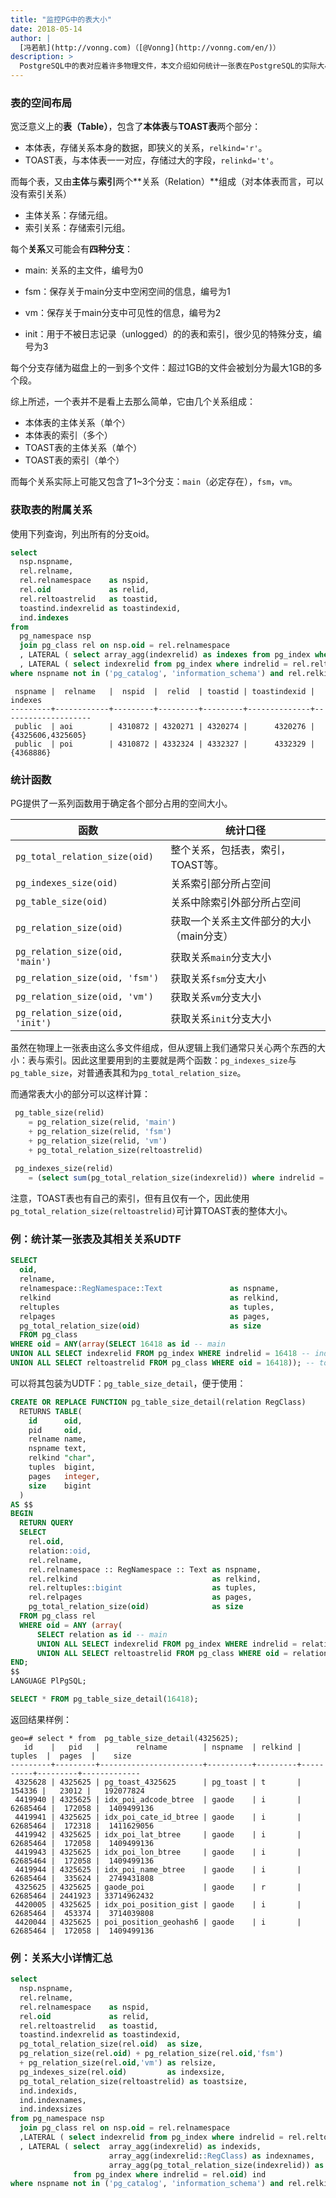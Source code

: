 ```yaml
---
title: "监控PG中的表大小"
date: 2018-05-14
author: |
  [冯若航](http://vonng.com)（[@Vonng](http://vonng.com/en/)）
description: >
  PostgreSQL中的表对应着许多物理文件，本文介绍如何统计一张表在PostgreSQL的实际大小
---
```



### 表的空间布局

宽泛意义上的**表（Table）**，包含了**本体表**与**TOAST表**两个部分：

* 本体表，存储关系本身的数据，即狭义的关系，`relkind='r'`。
* TOAST表，与本体表一一对应，存储过大的字段，`relinkd='t'`。

而每个表，又由**主体**与**索引**两个**关系（Relation）**组成（对本体表而言，可以没有索引关系）

* 主体关系：存储元组。
* 索引关系：存储索引元组。

每个**关系**又可能会有**四种分支**：

* main: 关系的主文件，编号为0

* fsm：保存关于main分支中空闲空间的信息，编号为1
* vm：保存关于main分支中可见性的信息，编号为2
* init：用于不被日志记录（unlogged）的的表和索引，很少见的特殊分支，编号为3

每个分支存储为磁盘上的一到多个文件：超过1GB的文件会被划分为最大1GB的多个段。



综上所述，一个表并不是看上去那么简单，它由几个关系组成：

* 本体表的主体关系（单个）
* 本体表的索引（多个）
* TOAST表的主体关系（单个）
* TOAST表的索引（单个）

而每个关系实际上可能又包含了1~3个分支：`main`（必定存在），`fsm`，`vm`。



### 获取表的附属关系

使用下列查询，列出所有的分支oid。

```sql
select
  nsp.nspname,
  rel.relname,
  rel.relnamespace    as nspid,
  rel.oid             as relid,
  rel.reltoastrelid   as toastid,
  toastind.indexrelid as toastindexid,
  ind.indexes
from
  pg_namespace nsp
  join pg_class rel on nsp.oid = rel.relnamespace
  , LATERAL ( select array_agg(indexrelid) as indexes from pg_index where indrelid = rel.oid) ind
  , LATERAL ( select indexrelid from pg_index where indrelid = rel.reltoastrelid) toastind
where nspname not in ('pg_catalog', 'information_schema') and rel.relkind = 'r';
```

```
 nspname |  relname   |  nspid  |  relid  | toastid | toastindexid |      indexes
---------+------------+---------+---------+---------+--------------+--------------------
 public  | aoi        | 4310872 | 4320271 | 4320274 |      4320276 | {4325606,4325605}
 public  | poi        | 4310872 | 4332324 | 4332327 |      4332329 | {4368886}
```



### 统计函数

PG提供了一系列函数用于确定各个部分占用的空间大小。

| 函数                            | 统计口径                                 |
| ------------------------------- | ---------------------------------------- |
| `pg_total_relation_size(oid) `  | 整个关系，包括表，索引，TOAST等。        |
| `pg_indexes_size(oid) `         | 关系索引部分所占空间                     |
| `pg_table_size(oid)`            | 关系中除索引外部分所占空间               |
| `pg_relation_size(oid) `        | 获取一个关系主文件部分的大小（main分支） |
| `pg_relation_size(oid, 'main')` | 获取关系`main`分支大小                   |
| `pg_relation_size(oid, 'fsm')`  | 获取关系`fsm`分支大小                    |
| `pg_relation_size(oid, 'vm')`   | 获取关系`vm`分支大小                     |
| `pg_relation_size(oid, 'init')` | 获取关系`init`分支大小                   |

虽然在物理上一张表由这么多文件组成，但从逻辑上我们通常只关心两个东西的大小：表与索引。因此这里要用到的主要就是两个函数：`pg_indexes_size`与`pg_table_size`，对普通表其和为`pg_total_relation_size`。

而通常表大小的部分可以这样计算：

```sql
 pg_table_size(relid)
 	= pg_relation_size(relid, 'main') 
 	+ pg_relation_size(relid, 'fsm') 
 	+ pg_relation_size(relid, 'vm') 
 	+ pg_total_relation_size(reltoastrelid)
 	
 pg_indexes_size(relid)
 	= (select sum(pg_total_relation_size(indexrelid)) where indrelid = relid)
```

注意，TOAST表也有自己的索引，但有且仅有一个，因此使用`pg_total_relation_size(reltoastrelid)`可计算TOAST表的整体大小。



### 例：统计某一张表及其相关关系UDTF

```sql
SELECT
  oid,
  relname,
  relnamespace::RegNamespace::Text               as nspname,
  relkind                                        as relkind,
  reltuples                                      as tuples,
  relpages                                       as pages,
  pg_total_relation_size(oid)                    as size
  FROM pg_class
WHERE oid = ANY(array(SELECT 16418 as id -- main
UNION ALL SELECT indexrelid FROM pg_index WHERE indrelid = 16418 -- index
UNION ALL SELECT reltoastrelid FROM pg_class WHERE oid = 16418)); -- toast
```

可以将其包装为UDTF：`pg_table_size_detail`，便于使用：

```sql
CREATE OR REPLACE FUNCTION pg_table_size_detail(relation RegClass)
  RETURNS TABLE(
    id      oid,
    pid     oid,
    relname name,
    nspname text,
    relkind "char",
    tuples  bigint,
    pages   integer,
    size    bigint
  )
AS $$
BEGIN
  RETURN QUERY
  SELECT
    rel.oid,
    relation::oid,
    rel.relname,
    rel.relnamespace :: RegNamespace :: Text as nspname,
    rel.relkind                              as relkind,
    rel.reltuples::bigint                    as tuples,
    rel.relpages                             as pages,
    pg_total_relation_size(oid)              as size
  FROM pg_class rel
  WHERE oid = ANY (array(
      SELECT relation as id -- main
      UNION ALL SELECT indexrelid FROM pg_index WHERE indrelid = relation -- index
      UNION ALL SELECT reltoastrelid FROM pg_class WHERE oid = relation)); -- toast
END;
$$
LANGUAGE PlPgSQL;

SELECT * FROM pg_table_size_detail(16418);

```

返回结果样例：

```
geo=# select * from  pg_table_size_detail(4325625);
   id    |   pid   |        relname        | nspname  | relkind |  tuples  |  pages  |    size
---------+---------+-----------------------+----------+---------+----------+---------+-------------
 4325628 | 4325625 | pg_toast_4325625      | pg_toast | t       |   154336 |   23012 |   192077824
 4419940 | 4325625 | idx_poi_adcode_btree  | gaode    | i       | 62685464 |  172058 |  1409499136
 4419941 | 4325625 | idx_poi_cate_id_btree | gaode    | i       | 62685464 |  172318 |  1411629056
 4419942 | 4325625 | idx_poi_lat_btree     | gaode    | i       | 62685464 |  172058 |  1409499136
 4419943 | 4325625 | idx_poi_lon_btree     | gaode    | i       | 62685464 |  172058 |  1409499136
 4419944 | 4325625 | idx_poi_name_btree    | gaode    | i       | 62685464 |  335624 |  2749431808
 4325625 | 4325625 | gaode_poi             | gaode    | r       | 62685464 | 2441923 | 33714962432
 4420005 | 4325625 | idx_poi_position_gist | gaode    | i       | 62685464 |  453374 |  3714039808
 4420044 | 4325625 | poi_position_geohash6 | gaode    | i       | 62685464 |  172058 |  1409499136
```



### 例：关系大小详情汇总

```sql
select
  nsp.nspname,
  rel.relname,
  rel.relnamespace    as nspid,
  rel.oid             as relid,
  rel.reltoastrelid   as toastid,
  toastind.indexrelid as toastindexid,
  pg_total_relation_size(rel.oid)  as size,
  pg_relation_size(rel.oid) + pg_relation_size(rel.oid,'fsm') 
  + pg_relation_size(rel.oid,'vm') as relsize,
  pg_indexes_size(rel.oid)         as indexsize,
  pg_total_relation_size(reltoastrelid) as toastsize,
  ind.indexids,
  ind.indexnames,
  ind.indexsizes
from pg_namespace nsp
  join pg_class rel on nsp.oid = rel.relnamespace
  ,LATERAL ( select indexrelid from pg_index where indrelid = rel.reltoastrelid) toastind
  , LATERAL ( select  array_agg(indexrelid) as indexids,
                      array_agg(indexrelid::RegClass) as indexnames,
                      array_agg(pg_total_relation_size(indexrelid)) as indexsizes
              from pg_index where indrelid = rel.oid) ind
where nspname not in ('pg_catalog', 'information_schema') and rel.relkind = 'r';
```

